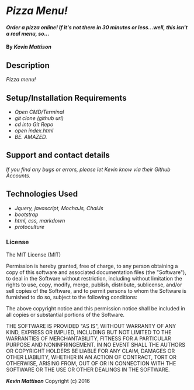 
<!-- README FILE. Replace where needed -->
# _Pizza Menu!_

#### _Order a pizza online! If it's not there in 30 minutes or less...well, this isn't a real menu, so..._

#### By _**Kevin Mattison**_

## Description

_Pizza menu!_

## Setup/Installation Requirements

* _Open CMD/Terminal_
* _git clone (github url)_
* _cd into Git Repo_
* _open index.html_
* _BE. AMAZED._


## Support and contact details

_If you find any bugs or errors, please let Kevin know via their Github Accounts._

## Technologies Used

* _Jquery, javascript, MochaJs, ChaiJs_
* _bootstrap_
* _html, css, markdown_
* _protoculture_

### License

The MIT License (MIT)


Permission is hereby granted, free of charge, to any person obtaining a copy
of this software and associated documentation files (the "Software"), to deal
in the Software without restriction, including without limitation the rights
to use, copy, modify, merge, publish, distribute, sublicense, and/or sell
copies of the Software, and to permit persons to whom the Software is
furnished to do so, subject to the following conditions:

The above copyright notice and this permission notice shall be included in all
copies or substantial portions of the Software.

THE SOFTWARE IS PROVIDED "AS IS", WITHOUT WARRANTY OF ANY KIND, EXPRESS OR
IMPLIED, INCLUDING BUT NOT LIMITED TO THE WARRANTIES OF MERCHANTABILITY,
FITNESS FOR A PARTICULAR PURPOSE AND NONINFRINGEMENT. IN NO EVENT SHALL THE
AUTHORS OR COPYRIGHT HOLDERS BE LIABLE FOR ANY CLAIM, DAMAGES OR OTHER
LIABILITY, WHETHER IN AN ACTION OF CONTRACT, TORT OR OTHERWISE, ARISING FROM,
OUT OF OR IN CONNECTION WITH THE SOFTWARE OR THE USE OR OTHER DEALINGS IN THE
SOFTWARE.

**_Kevin Mattison_** Copyright (c) 2016
